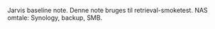 Jarvis baseline note.
Denne note bruges til retrieval-smoketest.
NAS omtale: Synology, backup, SMB.
